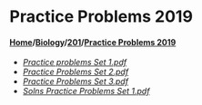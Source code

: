 # Practice Problems 2019
#### [Home](../../..)\/[Biology](../..)\/[201](..)\/[Practice Problems 2019]()
- [_Practice problems Set 1.pdf_](Practice%20problems%20Set%201.pdf)
- [_Practice Problems Set 2.pdf_](Practice%20Problems%20Set%202.pdf)
- [_Practice Problems Set 3.pdf_](Practice%20Problems%20Set%203.pdf)
- [_Solns Practice Problems Set 1.pdf_](Solns%20Practice%20Problems%20Set%201.pdf)
